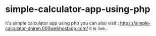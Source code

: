 # simple-calculator-app-using-php
it's simple calculator app using php
you can also visit : https://simple-calculator-dhiren.000webhostapp.com/
it is live..
